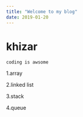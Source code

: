 ```yaml
---
title: "Welcome to my blog"
date: 2019-01-20
---
```


# <h1>khizar
`coding is awsome`

1.array

2.linked list

3.stack

4.queue
